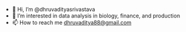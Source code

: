 - 👋 Hi, I’m @dhruvadityasrivastava
- 👀 I’m interested in data analysis in biology, finance, and production
- 📫 How to reach me dhruvaditya88@gmail.com


<!---
dhruvadityasrivastava/dhruvadityasrivastava is a ✨ special ✨ repository because its `README.md` (this file) appears on your GitHub profile.
You can click the Preview link to take a look at your changes.
--->
